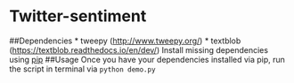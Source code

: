 # Twitter-sentiment
##Dependencies  * tweepy (http://www.tweepy.org/) * textblob (https://textblob.readthedocs.io/en/dev/)  Install missing dependencies using [pip](https://pip.pypa.io/en/stable/installing/)  ##Usage  Once you have your dependencies installed via pip, run the script in terminal via  ``` python demo.py ```
